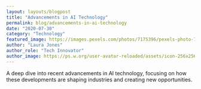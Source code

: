 ```yaml
---
layout: layouts/blogpost
title: "Advancements in AI Technology"
permalink: blog/advancements-in-ai-technology
date: "2020-07-30"
category: "Technology"
featured_image: https://images.pexels.com/photos/7175396/pexels-photo-7175396.jpeg?auto=compress&cs=tinysrgb&w=1260&h=750&dpr=1
author: "Laura Jones"
author_role: "Tech Innovator"
author_image: https://ps.w.org/user-avatar-reloaded/assets/icon-256x256.png?rev=2540745
---
```


A deep dive into recent advancements in AI technology, focusing on how these developments are shaping industries and creating new opportunities.
